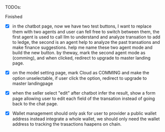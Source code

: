 TODOs:


Finished

- [x] in the chatbot page, now we have two test buttons, I want to replace them with two agents and user can fell free to switch between them, the first agent is used to call llm to understand and analyze transation to add to ledge, the second is an agent help to analyze the past transations and make finance suggestions. help me name these two agent mode and build the new button. by theway, mark the second agent mode as (comming), and when clicked, redirect to upgrade to master landing page.


- [x] on the model setting page, mark Cloud as COMMING and make the option unselectable, if user click the option, redirect to upgrade to master landingpage

- [x] when the seller select "edit" after chatbot infer the result, show a form page allowing user to edit each field of the transation instead of going back to the chat page.
- [x] Wallet management should only ask for user to provider a public wallet address instead integrate a whole wallet, we should only need the wallet address to tracking the trasactions haapens on chain.
